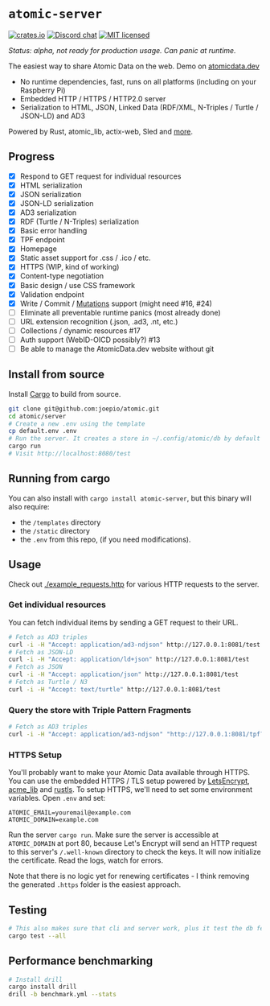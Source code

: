 # `atomic-server`

[![crates.io](https://meritbadge.herokuapp.com/atomic-server)](https://crates.io/crates/atomic-server)
[![Discord chat][discord-badge]][discord-url]
[![MIT licensed](https://img.shields.io/badge/license-MIT-blue.svg)](./LICENSE)

_Status: alpha, not ready for production usage. Can panic at runtime._

The easiest way to share Atomic Data on the web. Demo on [atomicdata.dev](https://atomicdata.dev)

- No runtime dependencies, fast, runs on all platforms (including on your Raspberry Pi)
- Embedded HTTP / HTTPS / HTTP2.0 server
- Serialization to HTML, JSON, Linked Data (RDF/XML, N-Triples / Turtle / JSON-LD) and AD3

Powered by Rust, atomic_lib, actix-web, Sled and [more](cargo.toml).

## Progress

- [x] Respond to GET request for individual resources
- [x] HTML serialization
- [x] JSON serialization
- [x] JSON-LD serialization
- [x] AD3 serialization
- [x] RDF (Turtle / N-Triples) serialization
- [x] Basic error handling
- [x] TPF endpoint
- [x] Homepage
- [x] Static asset support for .css / .ico / etc.
- [x] HTTPS (WIP, kind of working)
- [x] Content-type negotiation
- [x] Basic design / use CSS framework
- [x] Validation endpoint
- [x] Write / Commit / [Mutations](https://docs.atomicdata.dev/mutations/intro.html) support (might need #16, #24)
- [ ] Eliminate all preventable runtime panics (most already done)
- [ ] URL extension recognition (.json, .ad3, .nt, etc.)
- [ ] Collections / dynamic resources #17
- [ ] Auth support (WebID-OICD possibly?) #13
- [ ] Be able to manage the AtomicData.dev website without git

## Install from source

Install [Cargo](https://doc.rust-lang.org/cargo/getting-started/installation.html) to build from source.

```sh
git clone git@github.com:joepio/atomic.git
cd atomic/server
# Create a new .env using the template
cp default.env .env
# Run the server. It creates a store in ~/.config/atomic/db by default
cargo run
# Visit http://localhost:8080/test
```

## Running from cargo

You can also install with `cargo install atomic-server`, but this binary will also require:

- the `/templates` directory
- the `/static` directory
- the `.env` from this repo, (if you need modifications).

## Usage

Check out [./example_requests.http](/example_requests.http) for various HTTP requests to the server.

### Get individual resources

You can fetch individual items by sending a GET request to their URL.

```sh
# Fetch as AD3 triples
curl -i -H "Accept: application/ad3-ndjson" http://127.0.0.1:8081/test
# Fetch as JSON-LD
curl -i -H "Accept: application/ld+json" http://127.0.0.1:8081/test
# Fetch as JSON
curl -i -H "Accept: application/json" http://127.0.0.1:8081/test
# Fetch as Turtle / N3
curl -i -H "Accept: text/turtle" http://127.0.0.1:8081/test
```

### Query the store with Triple Pattern Fragments

```sh
# Fetch as AD3 triples
curl -i -H "Accept: application/ad3-ndjson" "http://127.0.0.1:8081/tpf?subject=&property=&value=test"
```

### HTTPS Setup

You'll probably want to make your Atomic Data available through HTTPS.
You can use the embedded HTTPS / TLS setup powered by [LetsEncrypt](https://letsencrypt.org/), [acme_lib](https://docs.rs/acme-lib/0.8.1/acme_lib/index.html) and [rustls](https://github.com/ctz/rustls).
To setup HTTPS, we'll need to set some environment variables.
Open `.env` and set:

```env
ATOMIC_EMAIL=youremail@example.com
ATOMIC_DOMAIN=example.com
```

Run the server `cargo run`.
Make sure the server is accessible at `ATOMIC_DOMAIN` at port 80, because Let's Encrypt will send an HTTP request to this server's `/.well-known` directory to check the keys.
It will now initialize the certificate.
Read the logs, watch for errors.

Note that there is no logic yet for renewing certificates - I think removing the generated `.https` folder is the easiest approach.

## Testing

```sh
# This also makes sure that cli and server work, plus it test the db feature
cargo test --all
```

## Performance benchmarking

```sh
# Install drill
cargo install drill
drill -b benchmark.yml --stats
```

[discord-badge]: https://img.shields.io/discord/723588174747533393.svg?logo=discord
[discord-url]: https://discord.gg/a72Rv2P
